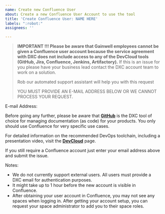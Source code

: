 ```yaml
---
name: Create new Confluence User
about: Create a new Confluence User Account to use the tool
title: 'Create Confluence User: NAME HERE'
labels: ":robot:"
assignees: ''

---
```


> <b>IMPORTANT !!! Please be aware that Gainwell employees cannot be given a Confluence user account because the service agreement with DXC does not include access to any of the DevCloud tools (GitHub, Jira, Confluence, Jenkins, Artifactory).</b>
> If this is an issue for you please have your business lead contact the DXC account team to work on a solution.
>
> Rob our automated support assistant will help you with this request
>
> YOU MUST PROVIDE AN E-MAIL ADDRESS BELOW OR WE CANNOT PROCESS YOUR REQUEST.

E-mail Address: 


Before going any further, please be aware that [**GitHub**](https://github.dxc.com) is the DXC tool of choice for managing documentation (as code) for your products. You only should use Confluence for very specific use cases.

For detailed information on the recommended DevOps toolchain, including a presentation video, visit the [**DevCloud**](https://github.dxc.com/pages/bionix/storefront/products/devops/devcloud/) page.

If you still require a Confluence account just enter your email address above and submit the issue.

Notes:
* We do not currently support external users. All users must provide a DXC email for authentication purposes.
* It might take up to 1 hour before the new account is visible in Confluence.
* After obtaining your user account in Confluence, you may not see any spaces when logging in. After getting your account setup, you can request your space administrator to add you to their space roles.
